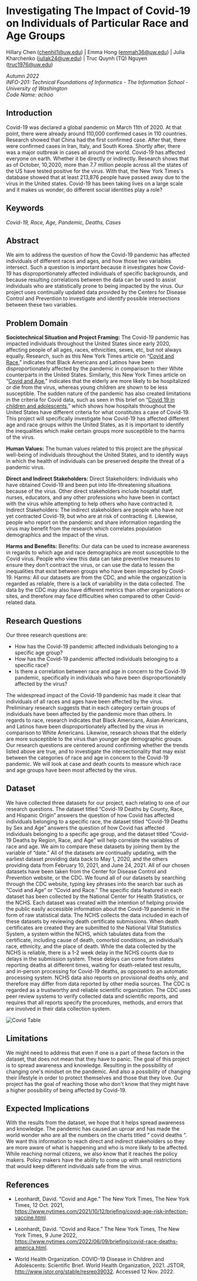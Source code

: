 # **Investigating The Impact of Covid-19 on Individuals of Particular Race and Age Groups**
Hillary Chen (chenhil1@uw.edu) | Emma Hong (emmah36@uw.edu) | Julia Kharchenko (juliak24@uw.edu) | Truc Quynh (TQ) Nguyen (truc1976@uw.edu)

_Autumn 2022_ <br/>
_INFO-201: Technical Foundations of Informatics - The Information School - University of Washington_ <br/>
_Code Name: achoo_

## Introduction

Covid-19 was declared a global pandemic on March 11th of 2020. At that point, there were already around 110,000 confirmed cases in 110 countries. Research showed that China had the first confirmed case. After that, there were confirmed cases in Iran, Italy, and South Korea. Shortly after, there was a major outbreak in cases all around the world. Covid-19 has affected everyone on earth. Whether it be directly or indirectly. Research shows that as of October, 10,2020, more than 7.7 million people across all the states of the US have tested positive for the virus. With that, the New York Times's database showed that at least 213,876 people have passed away due to the virus in the United states. Covid-19 has been taking lives on a large scale and it makes us wonder, do different social identities play a role?

## Keywords
_Covid-19, Race, Age, Pandemic, Deaths, Cases_

## Abstract
We aim to address the question of how the Covid-19 pandemic has affected individuals of different races and ages, and how those two variables intersect. Such a question is important because it investigates how Covid-19 has disproportionately affected individuals of specific backgrounds, and because resulting correlations between the data can be used to assist individuals who are statistically prone to being impacted by the virus. Our project uses continually updated data provided by the Centers for Disease Control and Prevention to investigate and identify possible intersections between these two variables.

## Problem Domain
**Sociotechnical Situation and Project Framing:**
The Covid-19 pandemic has impacted individuals throughout the United States since early 2020, affecting people of all ages, races, ethnicities, sexes, etc, but not always equally. Research, such as this New York Times article on “[Covid and Race](https://www.nytimes.com/2022/06/09/briefing/covid-race-deaths-america.html),” indicates that Black Americans and Latinos have been disproportionately affected by the pandemic in comparison to their White counterparts in the United States. Similarly, this New York Times article on “[Covid and Age](https://www.nytimes.com/2021/10/12/briefing/covid-age-risk-infection-vaccine.html),” indicates that the elderly are more likely to be hospitalized or die from the virus, whereas young children are shown to be less susceptible. The sudden nature of the pandemic has also created limitations in the criteria for Covid data, such as seen in this brief on “[Covid 19 in children and adolescents](https://www.jstor.org/stable/resrep39032),” which shows how hospitals throughout the United States have different criteria for what constitutes a case of Covid-19. This project will specifically investigate how Covid-19 has affected different age and race groups within the United States, as it is important to identify the inequalities which make certain groups more susceptible to the harms of the virus.

**Human Values:**
The human values related to this project are the physical well-being of individuals throughout the United States, and to identify ways in which the health of individuals can be preserved despite the threat of a pandemic virus.

**Direct and Indirect Stakeholders:**
Direct Stakeholders: Individuals who have obtained Covid-19 and been put into life-threatening situations because of the virus. Other direct stakeholders include hospital staff, nurses, educators, and any other professions who have been in contact with the virus while attempting to help others who have contracted it.
Indirect Stakeholders: The indirect stakeholders are people who have not yet contracted Covid-19, but who are at risk of contracting it. Likewise, people who report on the pandemic and share information regarding the virus may benefit from the research which correlates population demographics and the impact of the virus.

**Harms and Benefits:**
Benefits: Our data can be used to increase awareness in regards to which age and race demographics are most susceptible to the Covid virus. People who view this data can take preventive measures to ensure they don’t contract the virus, or can use the data to lessen the inequalities that exist between groups who have been impacted by Covid-19.
Harms: All our datasets are from the CDC, and while the organization is regarded as reliable, there is a lack of variability in the data collected. The data by the CDC may also have different metrics than other organizations or sites, and therefore may face difficulties when compared to other Covid-related data.

## Research Questions
Our three research questions are:
- How has the Covid-19 pandemic affected individuals belonging to a specific age group?
- How has the Covid-19 pandemic affected individuals belonging to a specific race?
- Is there a correlation between race and age in concern to the Covid-19 pandemic, specifically in individuals who have been disproportionately affected by the virus?

The widespread impact of the Covid-19 pandemic has made it clear that individuals of all races and ages have been affected by the virus. Preliminary research suggests that in each category certain groups of individuals have been affected by the pandemic more than others. In regards to race, research indicates that Black Americans, Asian Americans, and Latinos have been disproportionately affected by the virus in comparison to White Americans. Likewise, research shows that the elderly are more susceptible to the virus than younger age demographic groups. Our research questions are centered around confirming whether the trends listed above are true, and to investigate the intersectionality that may exist between the categories of race and age in concern to the Covid-19 pandemic. We will look at case and death counts to measure which race and age groups have been most affected by the virus.

## Dataset
We have collected three datasets for our project, each relating to one of our research questions. The dataset titled “Covid-19 Deaths by County, Race, and Hispanic Origin” answers the question of how Covid has affected individuals belonging to a specific race, the dataset titled “Covid-19 Deaths by Sex and Age” answers the question of how Covid has affected individuals belonging to a specific age group, and the dataset titled “Covid-19 Deaths by Region, Race, and Age” will help correlate the variables of race and age. We aim to compare these datasets by joining them by the variable of “date.” All of the datasets are continually updating, with the earliest dataset providing data back to May 1, 2020, and the others providing data from February 10, 2021, and June 24, 2021.
All of our chosen datasets have been taken from the Center for Disease Control and Prevention website, or the CDC. We found all of our datasets by searching through the CDC website, typing key phrases into the search bar such as “Covid and Age” or “Covid and Race.” The specific data featured in each dataset has been collected by the National Center for Health Statistics, or the NCHS. Each dataset was created with the intention of helping provide the public easily accessible information about the Covid-19 pandemic in the form of raw statistical data.
	The NCHS collects the data included in each of these datasets by reviewing death certificate submissions. When death certificates are created they are submitted to the National Vital Statistics System, a system within the NCHS, which tabulates data from the certificate, including cause of death, comorbid conditions, an individual’s race, ethnicity, and the place of death. While the data collected by the NCHS is reliable, there is a 1-2 week delay in the NCHS counts due to delays in the submission system. These delays can come from states reporting deaths at different times, waiting for death-related test results, and in-person processing for Covid-19 deaths, as opposed to an automatic processing system. NCHS data also reports on provisional deaths only, and therefore may differ from data reported by other media sources.
	The CDC is regarded as a trustworthy and reliable scientific organization. The CDC uses peer review systems to verify collected data and scientific reports, and requires that all reports specify the procedures, methods, and errors that are involved in their data collection system.

![Covid Table](https://raw.githubusercontent.com/info201b-au2022/project-group40/main/Covid_Table.png)


## Limitations
We might need to address that even if one is a part of these factors in the dataset, that does not mean that they have to panic. The goal of this project is to spread awareness and knowledge. Resulting in the possibility of changing one's mindset on the pandemic. And also a possibility of changing their lifestyle in order to protect themselves and those that they love. Our project has the goal of reaching those who don't know that they might have a higher possibility of being affected by Covid-19.

## Expected Implications
With the results from the dataset, we hope that it helps spread awareness and knowledge. The pandemic has caused an uproar and has made the world wonder who are all the numbers on the charts titled “ covid deaths “. We want this information to reach direct and indirect stakeholders so they are more aware of what is happening and who is more likely to be affected. While reaching normal citizens, we also know that it reaches the policy makers. Policy makers have the ability to come up with small restrictions that would keep different individuals safe from the virus.

## References
- Leonhardt, David. “Covid and Age.” The New York Times, The New York Times, 12 Oct. 2021, https://www.nytimes.com/2021/10/12/briefing/covid-age-risk-infection-vaccine.html.

- Leonhardt, David. “Covid and Race.” The New York Times, The New York Times, 9 June 2022, https://www.nytimes.com/2022/06/09/briefing/covid-race-deaths-america.html.

- World Health Organization. COVID-19 Disease in Children and Adolescents: Scientific Brief. World Health Organization, 2021. JSTOR, http://www.jstor.org/stable/resrep39032. Accessed 12 Nov. 2022.
